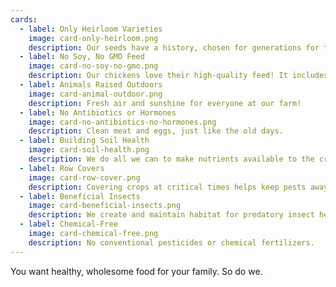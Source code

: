 ```yaml
---
cards:
  - label: Only Heirloom Varieties
    image: card-only-heirloom.png
    description: Our seeds have a history, chosen for generations for their beauty, flavor, and natural pest and disease resistance.
  - label: No Soy, No GMO Feed
    image: card-no-soy-no-gmo.png
    description: Our chickens love their high-quality feed! It includes flax, whole grains and seeds, but no soy and no GMO grains.
  - label: Animals Raised Outdoors
    image: card-animal-outdoor.png
    description: Fresh air and sunshine for everyone at our farm!
  - label: No Antibiotics or Hormones
    image: card-no-antibiotics-no-hormones.png
    description: Clean meat and eggs, just like the old days.
  - label: Building Soil Health
    image: card-soil-health.png
    description: We do all we can to make nutrients available to the crops by adding probiotics for the beneficial soil microbes and by keeping tilling to a minimum.
  - label: Row Covers
    image: card-row-cover.png
    description: Covering crops at critical times helps keep pests away without using chemicals.
  - label: Beneficial Insects
    image: card-beneficial-insects.png
    description: We create and maintain habitat for predatory insect helpers.
  - label: Chemical-Free
    image: card-chemical-free.png
    description: No conventional pesticides or chemical fertilizers.
---
```


You want healthy, wholesome food for your family. So do we.
